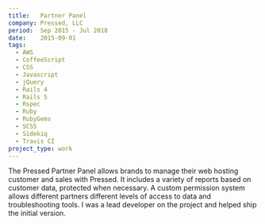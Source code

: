 ```yaml
---
title:   Partner Panel
company: Pressed, LLC
period:  Sep 2015 - Jul 2018
date:    2015-09-01
tags:
  - AWS
  - CoffeeScript
  - CSS
  - Javascript
  - jQuery
  - Rails 4
  - Rails 5
  - Rspec
  - Ruby
  - RubyGems
  - SCSS
  - Sidekiq
  - Travis CI
project_type: work
---
```


The Pressed Partner Panel allows brands to manage their web hosting customer
and sales with Pressed. It includes a variety of reports based on customer
data, protected when necessary. A custom permission system allows different
partners different levels of access to data and troubleshooting tools. I was a
lead developer on the project and helped ship the initial version.
